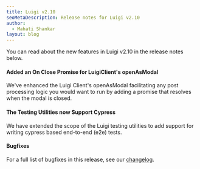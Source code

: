 ```yaml
---
title: Luigi v2.10
seoMetaDescription: Release notes for Luigi v2.10
author:
  - Mahati Shankar
layout: blog
---
```


You can read about the new features in Luigi v2.10 in the release notes below.

<!-- Excerpt -->


####  Added an On Close Promise for LuigiClient's openAsModal

We've enhanced the Luigi Client's openAsModal facilitating any post processing logic you would want to run by adding a promise that resolves when the modal is closed.


#### The Testing Utilities now Support Cypress 

We have extended the scope of the Luigi testing utilities to add support for writing cypress based end-to-end (e2e) tests.

#### Bugfixes

For a full list of bugfixes in this release, see our [changelog](https://github.com/SAP/luigi/blob/main/CHANGELOG.md).
